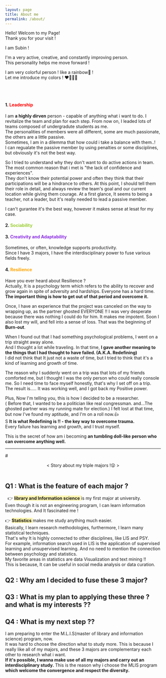 ```yaml
---
layout: page
title: About me
permalink: /about/
---
```


Hello! Welcom to my Page!   
Thank you for your visit !  
     
I am Subin !  
     
    
I'm a very active, creative, and constantly improving person.  
This personality helps me move forward !  
  
I am very colorful person ! like a rainbow🌈 !     
Let me introduce my colors ! ❤️💚💜💛   
&nbsp;            
&nbsp;          
&nbsp; 
&nbsp;        
#### 1. <span style="color:red"> Leadership </span> 
I am **a highly dirven** person - capable of anything what i want to do. I revitalize the team and plan for each step.
From now on, I leaded lots of teams composed of undergradute students as me.  
The personalities of members were all different, some are much passionate, the others are a little passive.  
Sometimes, I am in a dilemma that how could i take a balance with them..!  
I can regualate the passive member by using penalties or some disciplines, but obviously it's not the best way.   
  
So I tried to understand why they don't want to do active actions in team.   
The most common reason that i met is "the lack of confidence and experiences".  
They don't know their potential power and often they think that their participations will be a hindrance to others.
At this point, I should tell them their role in detail, and always review the team's goal and our current location while giving them courage. 
At a first glance, It seems to being a teacher, not a leader, but it's really needed to lead a passive member. 
    
I can't gurantee it's the best way, however it makes sense at lesat for my case. 
   
   
#### 2. <span style="color:yellowgreen"> Sociability </span> 


#### 3. <span style="color:blueviolet"> Creativity and Adaptability</span> 
Sometimes, or often, knowledge supports productivity.  
Since I have 3 majors, I have the interdisciplinary power to fuse various fields freely. 


#### 4. <span style="color:orange"> Resilience</span> 
Have you ever heard about Resilience ?  
Actually, It is a psychology term which refers to the ability to recover and grow again in spite of adversity and hardships.
Everyone has a hard time. **The important thing is how to get out of that period and overcome it.**  

Once, I have an experience that the project was canceled on the way to wrapping up, as the partner ghosted EVERYONE !!
I was very desperate because there was nothing I could do for him. It makes me impotent.
Soon I also lost my will, and fell into a sense of loss. That was the beginning  of **Burn-out**.   
  
When I found out that I had something psychological problems, I went on a trip straight away alone.  
And I thought a lot while traveling.
In that time, **I gave another meaning to the things that I had thought to have failed. (A.K.A. Redefining)**  
I did not think that It just not a waste of time, but I tried to think that it's a kind of learning and growth of time.

The reason why I suddenly went on a trip was that lots of my friends comforted me, but I thought I was the only person who could really console me.
So I need time to face myself honestly, that's why I set off on a trip.  
The result is..... It was working well, and I got back my Positive power.   

Plus, Now I'm telling you, this is how I decided to be a researcher.  
( Before that, I wanted to be a politician like real congressman. and...The ghosted partner was my running mate for election.) 
I felt lost at that time, but now I've found my aptitude, and I'm on a roll now.👍    
  S
**It is what Redefining is !! - the key way to overcome trauma.**  
Every failure has learning and growth, and I trust myself. 
  
This is the secret of how am i becoming **an tumbling doll-like person who can overcome anything well.**
  
  
***

#<center> < Story about my triple majors !😲 > </center>
&nbsp;   
## Q1 : What is the feature of each major ? 
&nbsp; 
👉 <span style="background-color:#fff5b1"> **library and Information science** </span> is my first major at university.   
Even though it is not an engineering program, I can learn information technologies. And It fascinated me ! 

👉 <span style="background-color:#fff5b1"> **Statistics** </span> makes me study anything much easier.  
Basically, I learn research methodologies, furthermore, I learn many statistical techniques.  
That's why It is highly connected to other disciplines, like LIS and PSY.  
For example, information search used in LIS is the application of supervised learning and unsupervised learning. And no need to mention the connection between psychology and statistics.  
My favorite areas in statistics are data Visualization and text mining !!  
This is because, It can be useful in social media analysis or data curation.  



## Q2 : Why am I decided to fuse these 3 major? 



## Q3 : What is my plan to applying these three ? and what is my interests ??


## Q4 : What is my next step ?? 
I am preparing to enter the M.L.I.S(master of library and information science) program, now.  
It was hard to choose the direction what to study more. This is because I really like all of my majors, and these 3 majors are complementary each other to research what i want.  
**If it's possible, I wanna make use of all my majors and carry out an interdisciplinary study.**
This is the reason why i choose the MLIS program **which welcome the convergence and respect the diversity.** 